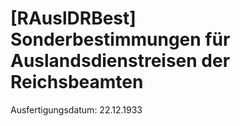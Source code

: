 # [RAuslDRBest] Sonderbestimmungen für Auslandsdienstreisen der Reichsbeamten

Ausfertigungsdatum: 22.12.1933

 